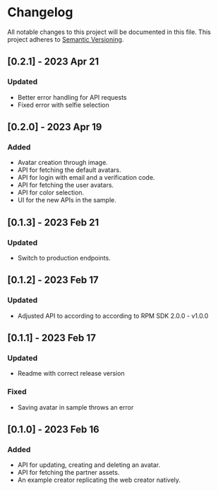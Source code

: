 # Changelog

All notable changes to this project will be documented in this file.
This project adheres to [Semantic Versioning](http://semver.org/).

## [0.2.1] - 2023 Apr 21

### Updated
- Better error handling for API requests
- Fixed error with selfie selection

## [0.2.0] - 2023 Apr 19

### Added
- Avatar creation through image.
- API for fetching the default avatars.
- API for login with email and a verification code.
- API for fetching the user avatars.
- API for color selection.
- UI for the new APIs in the sample.

## [0.1.3] - 2023 Feb 21

### Updated
- Switch to production endpoints.

## [0.1.2] - 2023 Feb 17

### Updated
- Adjusted API to according to according to RPM SDK 2.0.0 - v1.0.0

## [0.1.1] - 2023 Feb 17

### Updated
- Readme with correct release version
### Fixed
- Saving avatar in sample throws an error

## [0.1.0] - 2023 Feb 16

### Added
- API for updating, creating and deleting an avatar.
- API for fetching the partner assets.
- An example creator replicating the web creator natively.
